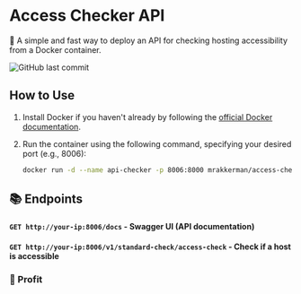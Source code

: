 # Access Checker API

🤝 A simple and fast way to deploy an API for checking hosting accessibility from a Docker container.

![GitHub last commit](https://img.shields.io/github/last-commit/mr-akkerman/access-check)

## How to Use

1. Install Docker if you haven't already by following the [official Docker documentation](https://docs.docker.com/get-docker/).

2. Run the container using the following command, specifying your desired port (e.g., 8006):

   ```bash
   docker run -d --name api-checker -p 8006:8000 mrakkerman/access-check:latest
   ```

## 📚 Endpoints

#### `GET http://your-ip:8006/docs` - Swagger UI (API documentation)

#### `GET http://your-ip:8006/v1/standard-check/access-check` - Check if a host is accessible
   
### 🤌 Profit

